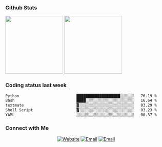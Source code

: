 
### Github Stats

<a href="https://github.com/lileixuan">
  <img height="180em" src="https://github-readme-stats.vercel.app/api?username=lileixuan&theme=buefy&show_icons=true" />
  <img height="180em" src="https://github-readme-stats.vercel.app/api/top-langs/?username=lileixuan&theme=buefy&layout=compact" />
</a>

### Coding status last week 

<!--START_SECTION:waka-->

```txt
Python                         ███████████████████░░░░░░   76.19 %
Bash                           ████░░░░░░░░░░░░░░░░░░░░░   16.64 %
textmate                       ▓░░░░░░░░░░░░░░░░░░░░░░░░   03.29 %
Shell Script                   ▓░░░░░░░░░░░░░░░░░░░░░░░░   03.23 %
YAML                           ░░░░░░░░░░░░░░░░░░░░░░░░░   00.37 %
```

<!--END_SECTION:waka-->

### Connect with Me 

<p align="center">
<a href="https://www.koomu.cn/"><img alt="Website" src="https://img.shields.io/badge/Website-www.koomu.cn-blue?style=flat-square&logo=google-chrome"></a>
<a href="mailto:lileixuan@gmail.com"><img alt="Email" src="https://img.shields.io/badge/Email-lileixuan@gmail.com-blue?style=flat-square&logo=gmail"></a>
<a href="https://www.koomu.cn/rss/"><img alt="Email" src="https://img.shields.io/badge/RSS-www.koomu.cn%2Frss%2F-blue?style=flat-square&logo=rss"></a>


</p>
